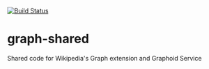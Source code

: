 [![Build Status](https://travis-ci.org/nyurik/graph-shared.svg?branch=master)](https://travis-ci.org/nyurik/graph-shared)

# graph-shared
Shared code for Wikipedia's Graph extension and Graphoid Service
